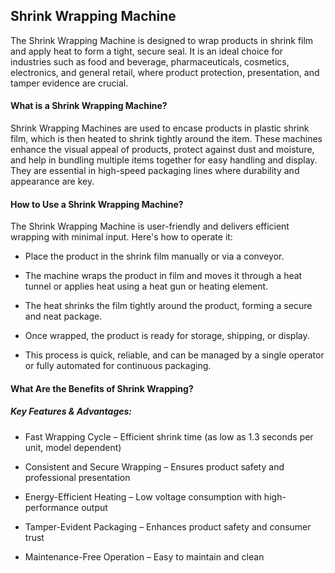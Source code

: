 ## Shrink Wrapping Machine
The Shrink Wrapping Machine is designed to wrap products in shrink film and apply heat to form a tight, secure seal. It is an ideal choice for industries such as food and beverage, pharmaceuticals, cosmetics, electronics, and general retail, where product protection, presentation, and tamper evidence are crucial.

#### What is a Shrink Wrapping Machine?
Shrink Wrapping Machines are used to encase products in plastic shrink film, which is then heated to shrink tightly around the item.
These machines enhance the visual appeal of products, protect against dust and moisture, and help in bundling multiple items together for easy handling and display.
They are essential in high-speed packaging lines where durability and appearance are key.

#### How to Use a Shrink Wrapping Machine?
The Shrink Wrapping Machine is user-friendly and delivers efficient wrapping with minimal input. Here's how to operate it:

- Place the product in the shrink film manually or via a conveyor.

- The machine wraps the product in film and moves it through a heat tunnel or applies heat using a heat gun or heating element.

- The heat shrinks the film tightly around the product, forming a secure and neat package.

- Once wrapped, the product is ready for storage, shipping, or display.

- This process is quick, reliable, and can be managed by a single operator or fully automated for continuous packaging.


#### What Are the Benefits of Shrink Wrapping?
##### Key Features & Advantages:

- Fast Wrapping Cycle – Efficient shrink time (as low as 1.3 seconds per unit, model dependent)

- Consistent and Secure Wrapping – Ensures product safety and professional presentation

- Energy-Efficient Heating – Low voltage consumption with high-performance output

- Tamper-Evident Packaging – Enhances product safety and consumer trust

- Maintenance-Free Operation – Easy to maintain and clean

